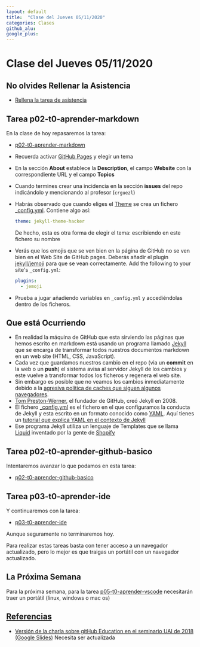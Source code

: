 ```yaml
---
layout: default
title:  "Clase del Jueves 05/11/2020"
categories: Clases
github_alu: 
google_plus: 
---
```


# Clase del Jueves 05/11/2020

## No olvides Rellenar la Asistencia

* [Rellena la tarea de asistencia](https://campusdoctoradoyposgrado.ull.es/mod/attendance/view.php?id=283483)
  


## Tarea p02-t0-aprender-markdown

En la clase de hoy repasaremos la tarea:

* [p02-t0-aprender-markdown]({{site.baseurl}}/tema0-introduccion/practicas/p02-t0-aprender-markdown/)
  
- Recuerda activar [GitHub Pages](https://guides.github.com/features/pages/) y elegir un tema
- En la sección **About** establece la **Description**, el campo **Website** con la correspondiente URL y el campo **Topics**
- Cuando termines crear una incidencia en la sección **issues** del repo indicándolo y mencionando al profesor (`crguezl`)
- Habrás observado que cuando eliges el [Theme](https://pages.github.com/themes/) se crea un fichero [_config.yml](https://jekyllrb.com/docs/configuration/). Contiene algo así:
  
  ```yml
  theme: jekyll-theme-hacker
  ```

  De hecho, esta es otra forma de elegir el tema: escribiendo en este fichero su nombre
- Verás que los emojis que se ven bien en la página de GitHub no se ven bien en el Web Site de GitHub pages. Deberás añadir el plugin [jekyll/jemoji](https://github.com/jekyll/jemoji) para que se vean correctamente. Add the following to your site's `_config.yml`:
  
  ```yml
  plugins:
    - jemoji
  ```
- Prueba a jugar añadiendo variables en `_config.yml` y accediéndolas dentro de los ficheros.

## Que está Ocurriendo

- En realidad la máquina de GitHub que esta sirviendo las páginas que hemos escrito en markdown está usando un programa llamado [Jekyll](https://jekyllrb.com/) que se encarga de transformar todos nuestros documentos markdown en un web site (HTML, CSS, JavaScript). 
- Cada vez que guardamos nuestros cambio en el repo (via un **commit** en la web o un **push**) el sistema avisa al servidor Jekyll de los cambios y este vuelve a transformar todos los ficheros y regenera el web site. 
- Sin embargo es posible que no veamos los cambios inmediatamente debido a la [agresiva política de caches que siguen algunos navegadores](https://support.google.com/chrome/thread/34986001?hl=ens).
- [Tom Preston-Werner](https://en.wikipedia.org/wiki/Tom_Preston-Werner), el fundador de GitHub, creó Jekyll en 2008.
- El fichero [_config.yml](https://jekyllrb.com/docs/configuration/) es el fichero en el que configuramos la conducta de Jekyll y esta escrito en un formato conocido como [YAML](https://es.wikipedia.org/wiki/YAML). Aquí tienes un [tutorial que explica YAML en el contexto de Jekyll](https://idratherbewriting.com/documentation-theme-jekyll/mydoc_yaml_tutorial.html)
- Ese programa Jekyll utiliza un lenguaje de Templates que se llama [Liquid](https://shopify.github.io/liquid/) inventado por la gente de [Shopify](https://es.wikipedia.org/wiki/Shopify)

## Tarea p02-t0-aprender-github-basico

Intentaremos avanzar lo que podamos en esta tarea:

* [p02-t0-aprender-github-basico]({{site.baseurl}}/tema0-introduccion/practicas/p02-t0-aprender-github-basico/)

## Tarea p03-t0-aprender-ide

Y continuaremos con la tarea:

* [p03-t0-aprender-ide]({{site.baseurl}}/tema0-introduccion/practicas/p03-t0-aprender-ide/)

Aunque seguramente no terminaremos hoy.

Para realizar estas tareas basta con tener acceso a un navegador actualizado, pero 
lo mejor es que traigas un portátil con un navegador actualizado.

## La Próxima Semana

Para la próxima semana, para la tarea [p05-t0-aprender-vscode]({{site.baseurl}}/tema0-introduccion/practicas/p05-t0-aprender-vscode) necesitarán traer un portátil (linux, windows o mac os)


## [Referencias](references)

* [Versión de la charla sobre gitHub Education en el seminario UAI de 2018 (Google Slides)](https://docs.google.com/presentation/d/1LAZUS4SX7axmzEUElh2Oz2DqC1cJA6PUvb1KixJ1KWw/edit?usp=sharing) Necesita ser actualizada